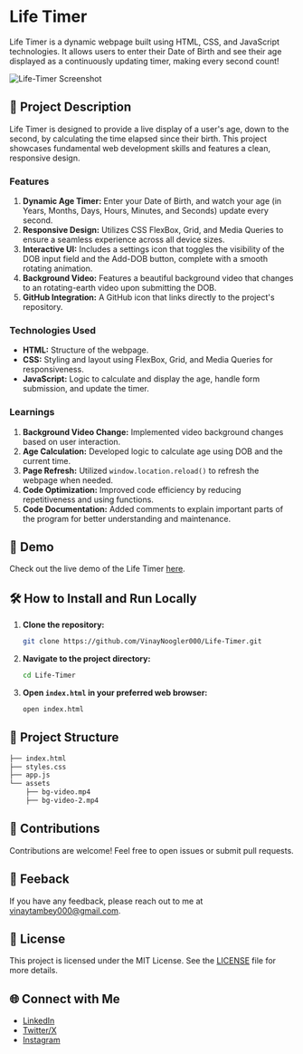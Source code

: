# Life Timer

Life Timer is a dynamic webpage built using HTML, CSS, and JavaScript technologies. It allows users to enter their Date of Birth and see their age displayed as a continuously updating timer, making every second count!

![Life-Timer Screenshot](https://i.postimg.cc/MKk7202m/Life-Timer.png)


## 🚀 Project Description

Life Timer is designed to provide a live display of a user's age, down to the second, by calculating the time elapsed since their birth. This project showcases fundamental web development skills and features a clean, responsive design.


### Features

1. **Dynamic Age Timer:** Enter your Date of Birth, and watch your age (in Years, Months, Days, Hours, Minutes, and Seconds) update every second.
2. **Responsive Design:** Utilizes CSS FlexBox, Grid, and Media Queries to ensure a seamless experience across all device sizes.
3. **Interactive UI:** Includes a settings icon that toggles the visibility of the DOB input field and the Add-DOB button, complete with a smooth rotating animation.
4. **Background Video:** Features a beautiful background video that changes to an rotating-earth video upon submitting the DOB.
5. **GitHub Integration:** A GitHub icon that links directly to the project's repository.


### Technologies Used

- **HTML:** Structure of the webpage.
- **CSS:** Styling and layout using FlexBox, Grid, and Media Queries for responsiveness.
- **JavaScript:** Logic to calculate and display the age, handle form submission, and update the timer.


### Learnings

1. **Background Video Change:** Implemented video background changes based on user interaction.
2. **Age Calculation:** Developed logic to calculate age using DOB and the current time.
3. **Page Refresh:** Utilized `window.location.reload()` to refresh the webpage when needed.
4. **Code Optimization:** Improved code efficiency by reducing repetitiveness and using functions.
5. **Code Documentation:** Added comments to explain important parts of the program for better understanding and maintenance.


## 🎥 Demo
Check out the live demo of the Life Timer [here](https://life-timer-by-vt.vercel.app/).


## 🛠 How to Install and Run Locally

1. **Clone the repository:**
   ```bash
   git clone https://github.com/VinayNoogler000/Life-Timer.git
   ```
2. **Navigate to the project directory:**
    ```bash
    cd Life-Timer
    ```
3. **Open `index.html` in your preferred web browser:**
    ```bash
    open index.html
    ```


## 📂 Project Structure
``` bash
├── index.html
├── styles.css
├── app.js
└── assets
    ├── bg-video.mp4
    ├── bg-video-2.mp4
```

## 🤝 Contributions
Contributions are welcome! Feel free to open issues or submit pull requests.


## 📝 Feeback
If you have any feedback, please reach out to me at vinaytambey000@gmail.com.


## 📜 License
This project is licensed under the MIT License. See the [LICENSE](https://github.com/VinayNoogler000/Life-Timer/blob/main/LICENSE.txt) file for more details.


## 🌐 Connect with Me
* [LinkedIn](https://www.linkedin.com/in/vinaytambey)
* [Twitter/X](https://x.com/VinayNoogler000)
* [Instagram](https://www.instagram.com/vinay_noogler_000)
